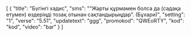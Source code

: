 [
  {
    "title": "Бүгінгі хадис",
    "sms": "“Жарты құрмамен болса да (садақа етумен) өздеріңді тозақ отынан сақтандырыңдар”. (Бұхари)",
    "setting": "1",
    "verse": "5.51",
    "updatetext": "ggg",
    "promokod": "QWEоRTY",
    "kod": "kod",
    "video": "bar"
  }
]
